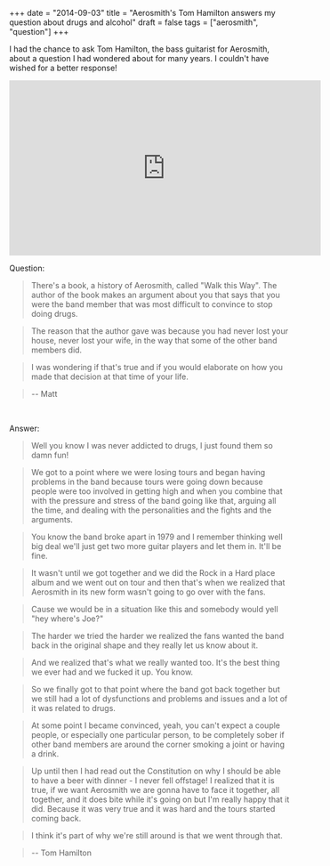 +++
date = "2014-09-03"
title = "Aerosmith's Tom Hamilton answers my question about drugs and alcohol"
draft = false
tags = ["aerosmith", "question"]
+++

I had the chance to ask Tom Hamilton, the bass guitarist for Aerosmith, about a question I had wondered about for many years. I couldn't have wished for a better response!

<iframe width="560" height="315" src="https://www.youtube.com/embed/OIq6HJM_2QQ" frameborder="0" allowfullscreen></iframe>

Question:

> There's a book, a history of Aerosmith, called "Walk this Way". The author of the book makes an argument about you that says that you were the band member that was most difficult to convince to stop doing drugs.

> The reason that the author gave was because
you had never lost your house, never lost
your wife, in the way that some of the other
band members did.

> I was wondering if that's true and if you would elaborate on how you made that decision at that time of your life.

> -- Matt

<br/>

Answer:

> Well you know I was never addicted to drugs, I just found them so damn fun!

> We got to a point where we were losing tours and began having problems in the band because tours were going down because people were too involved in getting high and when you combine that with the pressure and stress of the band going like that, arguing all the time, and dealing with the personalities and the fights and the arguments.

> You know the band broke apart in 1979 and I remember thinking well big deal we'll just get two more guitar players and let them in. It'll be fine.

> It wasn't until we got together and we did the Rock in a Hard place album and we went out on tour and then that's when we realized that Aerosmith in its new form wasn't going to go over with the fans.

> Cause we would be in a situation like this and somebody would yell "hey where's Joe?"

> The harder we tried the harder we realized the fans wanted the band back in the original shape and they really let us know about it.

> And we realized that's what we really wanted too. It's the best thing we ever had and we fucked it up. You know.

> So we finally got to that point where the band got back together but we still had a lot of dysfunctions and problems and issues and a lot of it was related to drugs.

> At some point I became convinced, yeah, you can't expect a couple people, or especially one particular person, to be completely sober if other band members are around the corner smoking a joint or having a drink.

> Up until then I had read out the Constitution on why I should be able to have a beer with dinner - I never fell offstage! I realized that it is true, if we want Aerosmith we are gonna have to face it together, all together, and it does bite while it's going on but I'm really happy that it did. Because it was very true and it was hard and
the tours started coming back.

> I think it's part of why we're still around is that we went through that.

> -- Tom Hamilton
